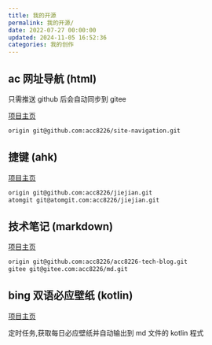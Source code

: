 ```yaml
---
title: 我的开源
permalink: 我的开源/
date: 2022-07-27 00:00:00
updated: 2024-11-05 16:52:36
categories: 我的创作
---
```


## ac 网址导航 (html)

只需推送 github 后会自动同步到 gitee

[项目主页](https://github.com/acc8226/site-navigation)

```sh
origin git@github.com:acc8226/site-navigation.git
```

## 捷键 (ahk)

[项目主页](https://gitcode.com/acc8226/jiejian/overview)

```sh
origin git@github.com:acc8226/jiejian.git
atomgit	git@atomgit.com:acc8226/jiejian.git
```

<!-- more -->

## 技术笔记 (markdown)

[项目主页](https://github.com/acc8226/acc8226-tech-blog)

```sh
origin git@github.com:acc8226/acc8226-tech-blog.git
gitee git@gitee.com:acc8226/md.git
```

## bing 双语必应壁纸 (kotlin)

[项目主页](https://gitee.com/acc8226/bing-wallpaper-kotlin)

定时任务,获取每日必应壁纸并自动输出到 md 文件的 kotlin 程式
